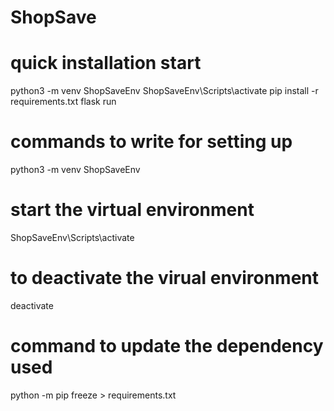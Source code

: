 # ShopSave

# quick installation start

python3 -m venv ShopSaveEnv
ShopSaveEnv\Scripts\activate
pip install -r requirements.txt
flask run

# commands to write for setting up

python3 -m venv ShopSaveEnv

# start the virtual environment

ShopSaveEnv\Scripts\activate

# to deactivate the virual environment

deactivate

# command to update the dependency used

python -m pip freeze > requirements.txt
